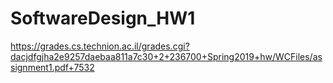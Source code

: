 # SoftwareDesign_HW1
https://grades.cs.technion.ac.il/grades.cgi?dacjdfgjha2e9257daebaa811a7c30+2+236700+Spring2019+hw/WCFiles/assignment1.pdf+7532
